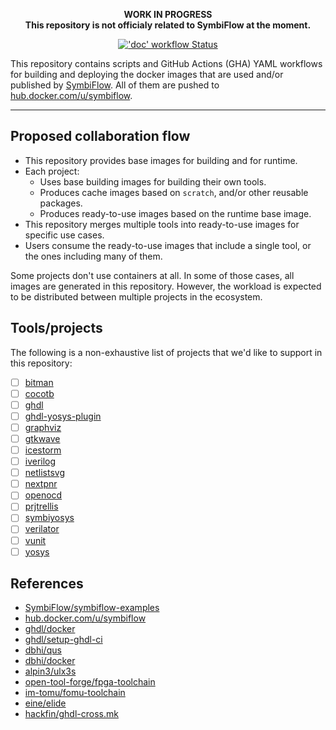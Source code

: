<p align="center">
<b>WORK IN PROGRESS</b>
<br>
<b>This repository is not officialy related to SymbiFlow at the moment.</b>
</p>

<p align="center">
  <a title="'doc' workflow Status" href="https://github.com/eine/symbiflow-containers/actions?query=workflow%3Adoc"><img alt="'doc' workflow Status" src="https://img.shields.io/github/workflow/status/eine/symbiflow-containers/doc?longCache=true&style=flat-square&label=doc&logo=GitHub%20Actions&logoColor=fff"></a>
</p>

This repository contains scripts and GitHub Actions (GHA) YAML workflows for building and deploying the docker images that are used and/or published by [SymbiFlow](https://github.com/SymbiFlow). All of them are pushed to [hub.docker.com/u/symbiflow](https://hub.docker.com/u/symbiflow).

----

## Proposed collaboration flow

- This repository provides base images for building and for runtime.
- Each project:
  - Uses base building images for building their own tools.
  - Produces cache images based on `scratch`, and/or other reusable packages.
  - Produces ready-to-use images based on the runtime base image.
- This repository merges multiple tools into ready-to-use images for specific use cases.
- Users consume the ready-to-use images that include a single tool, or the ones including many of them.

Some projects don't use containers at all. In some of those cases, all images are generated in this repository. However, the workload is expected to be distributed between multiple projects in the ecosystem.

## Tools/projects

The following is a non-exhaustive list of projects that we'd like to support in this repository:

- [ ] [bitman](https://github.com/khoapham/bitman)
- [ ] [cocotb](https://github.com/cocotb/cocotb)
- [ ] [ghdl](https://github.com/ghdl/ghdl)
- [ ] [ghdl-yosys-plugin](https://github.com/ghdl/ghdl-yosys-plugin)
- [ ] [graphviz](https://graphviz.org/)
- [ ] [gtkwave](https://github.com/gtkwave/gtkwave)
- [ ] [icestorm](https://github.com/cliffordwolf/icestorm)
- [ ] [iverilog](https://github.com/steveicarus/iverilog)
- [ ] [netlistsvg](https://github.com/nturley/netlistsvg)
- [ ] [nextpnr](https://github.com/YosysHQ/nextpnr)
- [ ] [openocd](http://openocd.org/)
- [ ] [prjtrellis](https://github.com/SymbiFlow/prjtrellis)
- [ ] [symbiyosys](https://github.com/YosysHQ/SymbiYosys)
- [ ] [verilator](https://github.com/verilator/verilator)
- [ ] [vunit](https://github.com/VUnit/vunit)
- [ ] [yosys](https://github.com/YosysHQ/yosys)

## References

- [SymbiFlow/symbiflow-examples](https://github.com/SymbiFlow/symbiflow-examples)
- [hub.docker.com/u/symbiflow](https://hub.docker.com/u/symbiflow)
- [ghdl/docker](https://github.com/ghdl/docker)
- [ghdl/setup-ghdl-ci](https://github.com/ghdl/setup-ghdl-ci)
- [dbhi/qus](https://github.com/dbhi/qus)
- [dbhi/docker](https://github.com/dbhi/docker)
- [alpin3/ulx3s](https://github.com/alpin3/ulx3s)
- [open-tool-forge/fpga-toolchain](https://github.com/open-tool-forge/fpga-toolchain)
- [im-tomu/fomu-toolchain](https://github.com/im-tomu/fomu-toolchain)
- [eine/elide](https://github.com/eine/elide/tree/master/elide/docker)
- [hackfin/ghdl-cross.mk](https://github.com/hackfin/ghdl-cross.mk)
